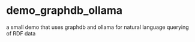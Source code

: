 # demo_graphdb_ollama
a small demo that uses graphdb and ollama for natural language querying of RDF data
